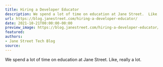 ```yaml
---
title: Hiring a Developer Educator
description: We spend a lot of time on education at Jane Street.  Like, really alot.
url: https://blog.janestreet.com/hiring-a-developer-educator/
date: 2021-10-21T00:00:00-00:00
preview_image: https://blog.janestreet.com/hiring-a-developer-educator/teaching-blog.jpg
featured:
authors:
- Jane Street Tech Blog
source:
---
```


<p>We spend a lot of time on education at Jane Street.  Like, really a
lot.</p>


